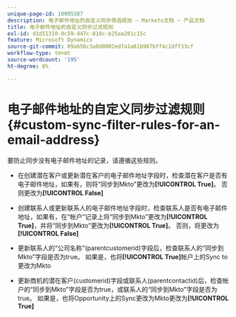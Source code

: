 ```yaml
---
unique-page-id: 10095307
description: 电子邮件地址的自定义同步筛选规则 — Marketo文档 — 产品文档
title: 电子邮件地址的自定义同步过滤规则
exl-id: d1d51310-0c59-447c-818c-b25aa281c15c
feature: Microsoft Dynamics
source-git-commit: 09a656c3a0d0002edfa1a61b987bff4c1dff33cf
workflow-type: tm+mt
source-wordcount: '195'
ht-degree: 8%

---
```


# 电子邮件地址的自定义同步过滤规则 {#custom-sync-filter-rules-for-an-email-address}

要防止同步没有电子邮件地址的记录，请遵循这些规则。

* 在创建潜在客户或更新潜在客户的电子邮件地址字段时，检查潜在客户是否有电子邮件地址，如果有，则将“同步到Mkto”更改为&#x200B;**[!UICONTROL True]**。 否则更改为&#x200B;**[!UICONTROL False]**

* 创建联系人或更新联系人的电子邮件地址字段时，检查联系人是否有电子邮件地址，如果有，在“帐户”记录上将“同步到Mkto”更改为&#x200B;**[!UICONTROL True]**，并将“同步到Mkto”更改为&#x200B;**[!UICONTROL True]**。 否则，将更改为&#x200B;**[!UICONTROL False]**

* 更新联系人的“公司名称”(parentcustomerid)字段后，检查联系人的“同步到Mkto”字段是否为true。 如果是，也将&#x200B;**[!UICONTROL True]**&#x200B;帐户上的Sync to更改为Mkto
* 更新商机的潜在客户(customerid)字段或联系人(parentcontactid)后，检查帐户的“同步到Mkto”字段是否为true，或联系人的“同步到Mkto”字段是否为true。 如果是，也将Opportunity上的Sync更改为Mkto更改为&#x200B;**[!UICONTROL True]**
